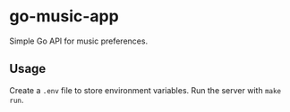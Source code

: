 # go-music-app
Simple Go API for music preferences.

## Usage
Create a `.env` file to store environment variables.
Run the server with `make run`.

